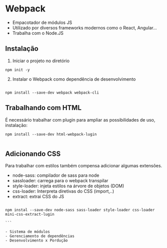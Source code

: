 # Webpack
- Empacotador de módulos JS
- Utilizado por diversos frameworks modernos como o React, Angular...
- Trabalha com o Node.JS

## Instalação 

1. Iniciar o projeto no diretório
```
npm init -y

```

2. Instalar o Webpack como dependência de desenvolvimento 

```

npm install --save-dev webpack webpack-cli

```

## Trabalhando com HTML 
É necessário trabalhar com plugin para ampliar as possibilidades de uso, instalação:

```
npm install --save-dev html-webpack-lugin 

```

``` npx webpack --config.webpack.config.js
```

## Adicionando CSS
Para trabalhar com estilos também compensa adicionar algumas extensões.
- node-sass: compilador de sass para node
- sassloader: carrega para o webpack transpilar
- style-loader: injeta estilos na árvore de objetos (DOM)
- css-loader: Interpreta diretivas do CSS (import,..)
- extract: extrai CSS do JS

````

npm instal --save-dev node-sass sass-loader style-loader css-loader mini-css-extract-lugin

```

- Sistema de módulos
- Gerenciamento de dependências
- Desenvolvimento x Pordução